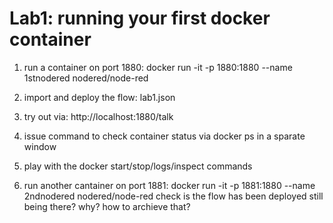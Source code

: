 # Lab1: running your first docker container
1. run a container on port 1880:
docker run -it -p 1880:1880 --name 1stnodered nodered/node-red

2. import and deploy the flow: lab1.json

3. try out via: http://localhost:1880/talk

4. issue command to check container status via docker ps in a sparate window

5. play with the docker start/stop/logs/inspect commands

6. run another cantainer on port 1881:
docker run -it -p 1881:1880 --name 2ndnodered nodered/node-red
check is the flow has been deployed still being there? why? how to archieve that?

